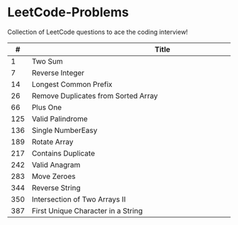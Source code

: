 # LeetCode-Problems
Collection of LeetCode questions to ace the coding interview!

| **#** |  <div style="width:590px">Title</div>                            | **Solution** | **Difficulty** |
|-------|-------------------------------------|--------------|----------------|
| 1     | Two Sum                             | Java         | Easy           |
| 7     | Reverse Integer                     | Java         | Medium         |
| 14    | Longest Common Prefix               | Java         | Easy           |
| 26    | Remove Duplicates from Sorted Array | Java         | Easy           |
| 66    | Plus One                            | Java         | Easy           |
| 125   | Valid Palindrome                    | Java         | Easy           |
| 136   | Single NumberEasy                   | Java         | Easy           |
| 189   | Rotate Array                        | Java         | Medium         |
| 217   | Contains Duplicate                  | Java         | Easy           |
| 242   | Valid Anagram                       | Java         | Easy           |
| 283   | Move Zeroes                         | Java         | Easy           |
| 344   | Reverse String                      | Java         | Easy           |
| 350   | Intersection of Two Arrays II       | Java         | Easy           |
| 387   | First Unique Character in a String  | Java         | Easy           |
